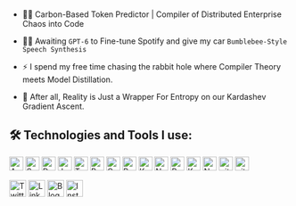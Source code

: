 <!---
Aggre7/Aggre7 is a ✨ special ✨ repository because its `README.md` (this file) appears on your GitHub profile.
You can click the Preview link to take a look at your changes.
--->

 <br/>

- 🥷🏾 Carbon-Based Token Predictor | Compiler of Distributed Enterprise Chaos into Code
    
- 👨‍💻 Awaiting `GPT-6` to Fine-tune Spotify and give my car `Bumblebee-Style` `Speech Synthesis`

- ⚡ I spend my free time chasing the rabbit hole where Compiler Theory meets Model Distillation.
  
- 🔭 After all, Reality is Just a Wrapper For Entropy on our Kardashev Gradient Ascent.


## 🛠️ Technologies and Tools I use:

<p>
<img alt="AWS" src="https://img.shields.io/badge/AWS-232F3E?style=flat&logo=amazonwebservices&logoColor=white" height="25px"/>
<img alt="SpringBoot" src="https://img.shields.io/badge/SpringBoot-6DB33F?style=flat-square&logo=Spring&logoColor=white" height="25px"/>
<img alt="Docker" src="https://img.shields.io/badge/docker-257bd6?style=for-the-badge&logo=docker&logoColor=white"  height="25px"/>
<img alt="Java" src="https://img.shields.io/badge/Java-ED8B00?style=for-the-badge&logo=openjdk&logoColor=white" height="25px"/>
<img alt="Typescript" src="https://shields.io/badge/TypeScript-3178C6?logo=TypeScript&logoColor=FFF&style=flat-square"  height="25px"/>
<img alt="Redis" src="https://img.shields.io/badge/Redis-DC382D?style=for-the-badge&logo=redis&logoColor=white" height="25px"/>
<img alt="CassandraDB" src="https://img.shields.io/badge/cassandra-%231287B1.svg?style=for-the-badge&logo=apache-cassandra&logoColor=white" height="25px"/>
<img alt="React" src="https://img.shields.io/badge/React-20232A?style=for-the-badge&logo=react&logoColor=61DAFB" height="25px"/>
<img alt="Kubernetes" src="https://img.shields.io/badge/kubernetes-326CE5?&style=plastic&logo=kubernetes&logoColor=white"  height="25px"/>
<img alt="NextJs" src="https://img.shields.io/badge/Next-black?style=for-the-badge&logo=next.js&logoColor=white" height="25px"/>
<img alt="PostgreSQL" src="https://img.shields.io/badge/postgresql-4169e1?style=for-the-badge&logo=postgresql&logoColor=white"  height="25px"/>
<img alt="Kafka" src="https://img.shields.io/badge/Apache_Kafka-231F20?style=for-the-badge&logo=apache-kafka&logoColor=white"  height="25px"/>
<img alt="Nodejs" src="https://img.shields.io/badge/-Nodejs-43853d?style=flat-square&logo=Node.js&logoColor=white"  height="25px"/>
<img alt="git" src="https://img.shields.io/badge/-Git-F05032?style=flat-square&logo=git&logoColor=white" height="25px"/>
<img alt="github actions" src="https://img.shields.io/badge/-Github_Actions-2088FF?style=flat-square&logo=github-actions&logoColor=white" height="25px"/>
</p>

<p>
  <a href="https://twitter.com/aggreylelei" target="_blank"><img alt="Twitter" src="https://img.shields.io/badge/twitter-%231DA1F2.svg?&style=for-the-badge&logo=twitter&logoColor=white"  height="30px"/></a> <a href="https://www.linkedin.com/in/aggrey-lelei-154429296/" target="_blank"><img alt="LinkedIn" src="https://img.shields.io/badge/linkedin-%230077B5.svg?&style=for-the-badge&logo=linkedin&logoColor=white"  height="30px"/></a> <a href="https://aggreylelei.com/" target="_blank"><img alt="Blog" src="https://img.shields.io/badge/Blog-0A0A0A?style=for-the-badge&logo=dev.to&logoColor=white"  height="30px"/></a> <a href="https://www.instagram.com/aggreylelei" target="_blank"><img alt="Instagram" src="https://img.shields.io/badge/Instagram-E4405F?style=for-the-badge&logo=instagram&logoColor=white"  height="30px"/></a>
</p>

